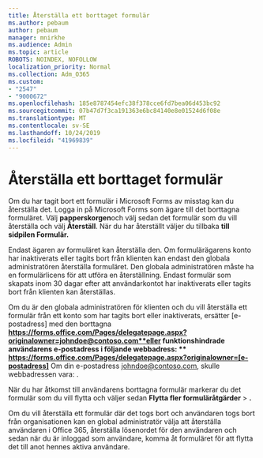 ```yaml
---
title: Återställa ett borttaget formulär
ms.author: pebaum
author: pebaum
manager: mnirkhe
ms.audience: Admin
ms.topic: article
ROBOTS: NOINDEX, NOFOLLOW
localization_priority: Normal
ms.collection: Adm_O365
ms.custom:
- "2547"
- "9000672"
ms.openlocfilehash: 185e8787454efc38f378cce6fd7bea06d453bc92
ms.sourcegitcommit: 07b47d7f3ca191363e6bc84140e8e01524d6f08e
ms.translationtype: MT
ms.contentlocale: sv-SE
ms.lasthandoff: 10/24/2019
ms.locfileid: "41969839"
---
```

# <a name="restore-a-deleted-form"></a>Återställa ett borttaget formulär

Om du har tagit bort ett formulär i Microsoft Forms av misstag kan du återställa det. Logga in på Microsoft Forms som ägare till det borttagna formuläret. Välj **papperskorgen**och välj sedan det formulär som du vill återställa och välj **Återställ**. När du har återställt väljer du tillbaka **till sidpilen Formulär.**

Endast ägaren av formuläret kan återställa den. Om formulärägarens konto har inaktiverats eller tagits bort från klienten kan endast den globala administratören återställa formuläret. Den globala administratören måste ha en formulärlicens för att utföra en återställning. Endast formulär som skapats inom 30 dagar efter att användarkontot har inaktiverats eller tagits bort från klienten kan återställas.

Om du är den globala administratören för klienten och du vill återställa ett formulär från ett konto som har tagits bort eller inaktiverats, ersätter [e-postadress] med den borttagna **https://forms.office.com/Pages/delegatepage.aspx?originalowner=johndoe@contoso.com**eller funktionshindrade användarens e-postadress i följande webbadress: ** https://forms.office.com/Pages/delegatepage.aspx?originalowner=[e-postadress]** Om din e-postadress johndoe@contoso.com, skulle webbadressen vara: . 

När du har åtkomst till användarens borttagna formulär markerar du det formulär som du vill flytta och väljer sedan **Flytta fler formuläråtgärder** > **.**

Om du vill återställa ett formulär där det togs bort och användaren togs bort från organisationen kan en global administratör välja att återställa användaren i Office 365, återställa lösenordet för den användaren och sedan när du är inloggad som användare, komma åt formuläret för att flytta det till anot hennes aktiva användare. 